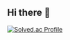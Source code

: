## Hi there 👋

[![Solved.ac Profile](http://mazassumnida.wtf/api/generate_badge?boj=hjbyun04)](https://solved.ac/hjbyun04)
